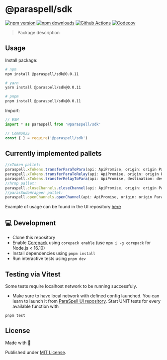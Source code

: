 # @paraspell/sdk

[![npm version][npm-version-src]][npm-version-href]
[![npm downloads][npm-downloads-src]][npm-downloads-href]
[![Github Actions][github-actions-src]][github-actions-href]
[![Codecov][codecov-src]][codecov-href]

> Package description

## Usage

Install package:

```sh
# npm
npm install @paraspell/sdk@0.0.11

# yarn
yarn install @paraspell/sdk@0.0.11

# pnpm
pnpm install @paraspell/sdk@0.0.11
```

Import:

```js
// ESM
import * as paraspell from '@paraspell/sdk'

// CommonJS
const { } = require('@paraspell/sdk')
```

## Currently implemented pallets
```ts
//xToken pallet:
paraspell.xTokens.transferParaToPara(api: ApiPromise, origin: origin Parachain name string, destination: destination Parachain ID, currency: currency symbol string, amount: any, to: destination address string)
paraspell.xTokens.transferParaToRelay(api: ApiPromise, origin: origin Parachain name string, currency: currency symbol string, amount: any, to: destination address string)
paraspell.xTokens.transferRelayToPara(api: ApiPromise, destination: destination Parachain ID, amount: any, to: destination address string)
//hrmp pallet:
paraspell.closeChannels.closeChannel(api: ApiPromise, origin: origin Parachain ID, inbound: number, outbound: number)
//parasSudoWrapper pallet:
paraspell.openChannels.openChannel(api: ApiPromise, origin: origin Parachain ID, destination: destination Parachain ID, maxSize: number, maxMessageSize: number)

```
Example of usage can be found in the UI repository [here](https://github.com/paraspell/ui)

## 💻 Development

- Clone this repository
- Enable [Corepack](https://github.com/nodejs/corepack) using `corepack enable` (use `npm i -g corepack` for Node.js < 16.10)
- Install dependencies using `pnpm install`
- Run interactive tests using `pnpm dev`

## Testing via Vitest
Some tests require localhost network to be running successfuly. 
- Make sure to have local network with defined config launched. You can learn to launch it from [ParaSpell UI repository](https://github.com/paraspell/ui).
Start UNIT tests for every available function with
```
pnpm test
```

## License
Made with 💛

Published under [MIT License](./LICENSE).

<!-- Badges -->
[npm-version-src]: https://img.shields.io/npm/v/@paraspell/sdk?style=flat-square
[npm-version-href]: https://npmjs.com/package/@paraspell/sdk

[npm-downloads-src]: https://img.shields.io/npm/dm/@paraspell/sdk?style=flat-square
[npm-downloads-href]: https://npmjs.com/package/@paraspell/sdk

[github-actions-src]: https://img.shields.io/github/workflow/status/unjs/@paraspell/sdk/ci/main?style=flat-square
[github-actions-href]: https://github.com/unjs/@paraspell/sdk/actions?query=workflow%3Aci

[codecov-src]: https://img.shields.io/codecov/c/gh/unjs/@paraspell/sdk/main?style=flat-square
[codecov-href]: https://codecov.io/gh/unjs/@paraspell/sdk
